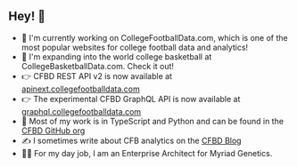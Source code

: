 ## Hey! 👋

- 🏈 I'm currently working on CollegeFootballData.com, which is one of the most popular websites for college football data and analytics!
- 🏀 I'm expanding into the world college basketball at CollegeBasketballData.com. Check it out!
- 👉 CFBD REST API v2 is now available at [apinext.collegefootballdata.com](https://apinext.collegefootballdata.com)
- 👉 The experimental CFBD GraphQL API is now available at [graphql.collegefootballdata.com](https://graphql.collegefootballdata.com)
- 🧰 Most of my work is in TypeScript and Python and can be found in the [CFBD GitHub org](https://github.com/CFBD)
- ✍ I sometimes write about CFB analytics on the [CFBD Blog](https://blog.collegefootballdata.com/)
- 👨‍🔬 For my day job, I am an Enterprise Architect for Myriad Genetics.

<!--
**BlueSCar/BlueSCar** is a ✨ _special_ ✨ repository because its `README.md` (this file) appears on your GitHub profile.

Here are some ideas to get you started:

- 🔭 I’m currently working on ...
- 🌱 I’m currently learning ...
- 👯 I’m looking to collaborate on ...
- 🤔 I’m looking for help with ...
- 💬 Ask me about ...
- 📫 How to reach me: ...
- 😄 Pronouns: ...
- ⚡ Fun fact: ...
-->

